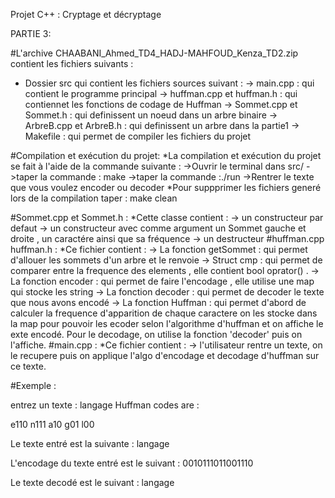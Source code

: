 Projet C++ : Cryptage et décryptage

PARTIE 3:

#L'archive CHAABANI_Ahmed_TD4_HADJ-MAHFOUD_Kenza_TD2.zip contient les fichiers suivants :

 * Dossier src qui contient les fichiers sources suivant :
 		-> main.cpp : qui contient le programme principal
 		-> huffman.cpp et huffman.h : qui contiennet les fonctions de codage de Huffman
 		-> Sommet.cpp et Sommet.h : qui definissent un noeud dans un arbre binaire
 		-> ArbreB.cpp et ArbreB.h : qui definissent un arbre dans la partie1
 		-> Makefile : qui permet de compiler les fichiers du projet 

#Compilation et exécution du projet:
 *La compilation  et exécution du projet se fait à l'aide de la commande suivante :
 		->Ouvrir le terminal dans src/
		->taper la commande : make
		->taper la commande :./run
		->Rentrer le texte que vous voulez encoder ou decoder 
 *Pour suppprimer les fichiers generé lors de la compilation taper : make clean
 
#Sommet.cpp et Sommet.h :
		*Cette classe contient :
				-> un constructeur par defaut 
				-> un constructeur avec comme argument un Sommet gauche et droite , un caractére ainsi que sa fréquence 
				-> un destructeur 
#huffman.cpp huffman.h :
		*Ce fichier contient :
				-> La fonction getSommet : qui permet d'allouer les sommets d'un arbre et le renvoie 
				-> Struct cmp : qui permet de comparer entre la frequence des elements , elle contient bool oprator() .
				-> La fonction encoder : qui permet de faire l'encodage , elle utilise une map qui stocke les string 
				-> La fonction decoder : qui permet de decoder le texte que nous avons encodé 
				-> La fonction Huffman : qui permet d'abord de calculer la frequence d'apparition de chaque caractere on les stocke dans la map pour pouvoir les ecoder selon l'algorithme d'huffman et on affiche le exte encodé. Pour le decodage, on utilise la fonction 'decoder' puis on l'affiche.
#main.cpp :
	   *Ce fichier contient :
	   			-> l'utilisateur rentre un texte, on le recupere puis on applique l'algo d'encodage et decodage d'huffman sur ce texte.


#Exemple : 

entrez un texte : langage
Huffman codes are : 

e110
n111
a10
g01
l00

Le texte entré est la suivante : 
langage

L'encodage du texte entré est le suivant : 
0010111011001110

Le texte decodé est le suivant : 
langage